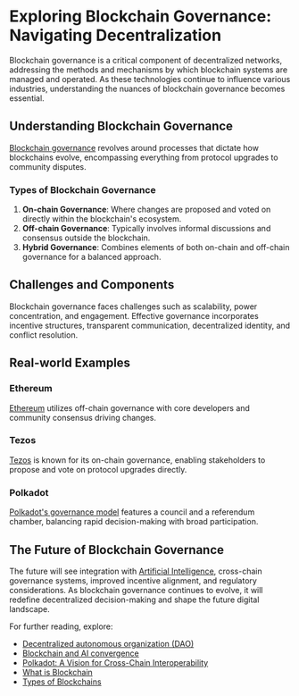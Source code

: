 # Exploring Blockchain Governance: Navigating Decentralization

Blockchain governance is a critical component of decentralized networks, addressing the methods and mechanisms by which blockchain systems are managed and operated. As these technologies continue to influence various industries, understanding the nuances of blockchain governance becomes essential.

## Understanding Blockchain Governance

[Blockchain governance](https://en.wikipedia.org/wiki/Blockchain_governance) revolves around processes that dictate how blockchains evolve, encompassing everything from protocol upgrades to community disputes.

### Types of Blockchain Governance

1. **On-chain Governance**: Where changes are proposed and voted on directly within the blockchain's ecosystem.
2. **Off-chain Governance**: Typically involves informal discussions and consensus outside the blockchain.
3. **Hybrid Governance**: Combines elements of both on-chain and off-chain governance for a balanced approach.

## Challenges and Components

Blockchain governance faces challenges such as scalability, power concentration, and engagement. Effective governance incorporates incentive structures, transparent communication, decentralized identity, and conflict resolution.

## Real-world Examples

### Ethereum

[Ethereum](https://ethereum.org/en/governance/) utilizes off-chain governance with core developers and community consensus driving changes.

### Tezos

[Tezos](https://tezos.com/) is known for its on-chain governance, enabling stakeholders to propose and vote on protocol upgrades directly.

### Polkadot

[Polkadot's governance model](https://wiki.polkadot.network/docs/learn-governance) features a council and a referendum chamber, balancing rapid decision-making with broad participation.

## The Future of Blockchain Governance

The future will see integration with [Artificial Intelligence](https://www.forbes.com/sites/forbesbusinesscouncil/2023/06/06/integrating-artificial-intelligence-with-blockchain-what-does-the-future-hold/?sh=32d7b64b65bb), cross-chain governance systems, improved incentive alignment, and regulatory considerations. As blockchain governance continues to evolve, it will redefine decentralized decision-making and shape the future digital landscape.

For further reading, explore:
- [Decentralized autonomous organization (DAO)](https://en.wikipedia.org/wiki/Decentralized_autonomous_organization)
- [Blockchain and AI convergence](https://www.ibm.com/blogs/research/2020/01/blockchain-ai-convergence/)
- [Polkadot: A Vision for Cross-Chain Interoperability](https://medium.com/polkadot-network/polkadot-a-vision-for-cross-chain-interoperability-556fdd2e1651)
- [What is Blockchain](https://www.license-token.com/wiki/what-is-blockchain)
- [Types of Blockchains](https://www.license-token.com/wiki/types-of-blockchains)
